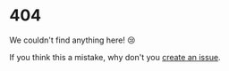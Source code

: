 ---
---

# 404

We couldn't find anything here! 😢

If you think this a mistake, why don't you [create an issue](https://github.com/rjkilpatrick/rjkilpatrick.github.io/issues/new).
